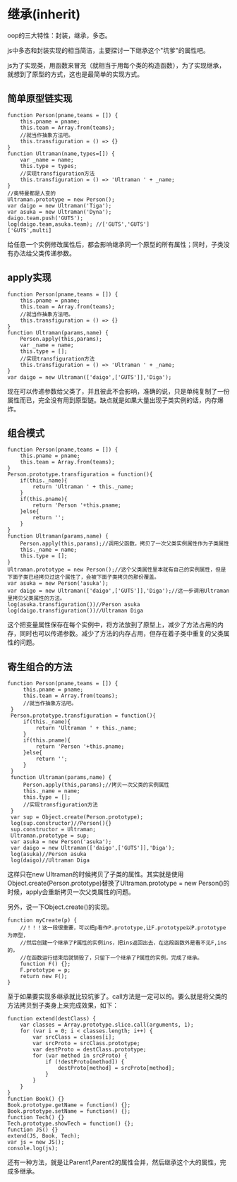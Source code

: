 # 继承(inherit)

oop的三大特性：封装，继承，多态。

js中多态和封装实现的相当简洁，主要探讨一下继承这个"坑爹"的属性吧。

js为了实现类，用函数来冒充（就相当于用每个类的构造函数），为了实现继承，就想到了原型的方式，这也是最简单的实现方式。

## 简单原型链实现

    function Person(pname,teams = []) {
        this.pname = pname;
        this.team = Array.from(teams);
        //就当作抽象方法吧。
        this.transfiguration = () => {}
    }
    function Ultraman(name,types=[]) {
        var _name = name;
        this.type = types;
        //实现transfiguration方法
        this.transfiguration = () => 'Ultraman ' + _name;
    }
    //奥特曼都是人变的
    Ultraman.prototype = new Person();
    var daigo = new Ultraman('Tiga');
    var asuka = new Ultraman('Dyna');
    daigo.team.push('GUTS');
    log(daigo.team,asuka.team); //['GUTS','GUTS']
    ['GUTS',multi]

给任意一个实例修改属性后，都会影响继承同一个原型的所有属性；同时，子类没有办法给父类传递参数。

## apply实现
    function Person(pname,teams = []) {
        this.pname = pname;
        this.team = Array.from(teams);
        //就当作抽象方法吧。
        this.transfiguration = () => {}
    }
    function Ultraman(params,name) {
        Person.apply(this,params);
        var _name = name;
        this.type = [];
        //实现transfiguration方法
        this.transfiguration = () => 'Ultraman ' + _name;
    }
    var daigo = new Ultraman(['daigo',['GUTS']],'Diga');

现在可以传递参数给父类了，并且彼此不会影响，准确的说，只是单纯复制了一份属性而已，完全没有用到原型链。缺点就是如果大量出现子类实例的话，内存爆炸。

## 组合模式

    function Person(pname,teams = []) {
        this.pname = pname;
        this.team = Array.from(teams);
    }
    Person.prototype.transfiguration = function(){
        if(this._name){
            return 'Ultraman ' + this._name;
        }
        if(this.pname){
            return 'Person '+this.pname;
        }else{
            return '';
        }  
    }
    function Ultraman(params,name) {
        Person.apply(this,params);//调用父函数，拷贝了一次父类实例属性作为子类属性
        this._name = name;
        this.type = [];
    }
    Ultraman.prototype = new Person();//这个父类属性里本就有自己的实例属性，但是下面子类已经拷贝过这个属性了，会被下面子类拷贝的那份覆盖。
    var asuka = new Person('asuka');
    var daigo = new Ultraman(['daigo',['GUTS']],'Diga');//这一步调用Ultraman里拷贝父类属性的方法。
    log(asuka.transfiguration())//Person asuka
    log(daigo.transfiguration())//Ultraman Diga

这个把变量属性保存在每个实例中，将方法放到了原型上，减少了方法占用的内存，同时也可以传递参数。减少了方法的内存占用，但存在着子类中重复的父类属性的问题。

## 寄生组合的方法

    function Person(pname,teams = []) {
         this.pname = pname;
         this.team = Array.from(teams);
         //就当作抽象方法吧。
     }
     Person.prototype.transfiguration = function(){
         if(this._name){
             return 'Ultraman ' + this._name;
         }
         if(this.pname){
             return 'Person '+this.pname;
         }else{
             return '';
         }  
     }
     function Ultraman(params,name) {
         Person.apply(this,params);//拷贝一次父类的实例属性
         this._name = name;
         this.type = [];
         //实现transfiguration方法
     }
     var sup = Object.create(Person.prototype);
     log(sup.constructor)//Person(){}
     sup.constructor = Ultraman;
     Ultraman.prototype = sup;
     var asuka = new Person('asuka');
     var daigo = new Ultraman(['daigo',['GUTS']],'Diga');
     log(asuka)//Person asuka
     log(daigo)//Ultraman Diga

这样只在new Ultraman的时候拷贝了子类的属性。其实就是使用Object.create(Person.prototype)替换了Ultraman.prototype = new Person()的时候，apply会重新拷贝一次父类属性的问题。

另外，说一下Object.create()的实现。

    function myCreate(p) {
        //！！！这一段很重要，可以把p看作P.prototype,让F.prototype以P.prototype为原型，
        //然后创建一个继承了P属性的实例ins，把ins返回出去，在这段函数外是看不见F,ins的，
        //在函数运行结束后就销毁了，只留下一个继承了P属性的实例，完成了继承。
        function F() {};
        F.prototype = p;
        return new F();
    }

至于如果要实现多继承就比较坑爹了。call方法是一定可以的。要么就是将父类的方法拷贝到子类身上来完成效果，如下：

    function extend(destClass) {
        var classes = Array.prototype.slice.call(arguments, 1);
        for (var i = 0; i < classes.length; i++) {
            var srcClass = classes[i];
            var srcProto = srcClass.prototype;
            var destProto = destClass.prototype;
            for (var method in srcProto) {
                if (!destProto[method]) {
                    destProto[method] = srcProto[method];
                }
            }
        }
    }
    function Book() {}
    Book.prototype.getName = function() {};
    Book.prototype.setName = function() {};
    function Tech() {}
    Tech.prototype.showTech = function() {};
    function JS() {}
    extend(JS, Book, Tech);
    var js = new JS();
    console.log(js);


还有一种方法，就是让Parent1,Parent2的属性合并，然后继承这个大的属性，完成多继承。






